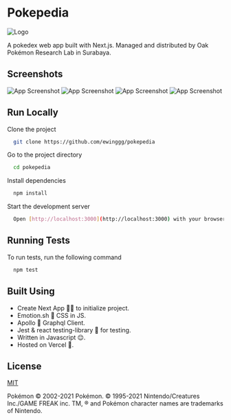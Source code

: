 # Pokepedia

![Logo](public/logo.png)

A pokedex web app built with Next.js.
Managed and distributed by Oak Pokémon Research Lab in Surabaya.

## Screenshots

![App Screenshot](public/screenshots/pokemon-list.png)
![App Screenshot](public/screenshots/pokemon-detail.png)
![App Screenshot](public/screenshots/catch-pokemon.png)
![App Screenshot](public/screenshots/my-pokemon.png)

## Run Locally

Clone the project

```bash
  git clone https://github.com/ewinggg/pokepedia
```

Go to the project directory

```bash
  cd pokepedia
```

Install dependencies

```bash
  npm install
```

Start the development server

```bash
  Open [http://localhost:3000](http://localhost:3000) with your browser to see the result.
```

## Running Tests

To run tests, run the following command

```bash
  npm test
```

## Built Using

- Create Next App 🧑‍💻 to initialize project.
- Emotion.sh 💄 CSS in JS.
- Apollo 🚀 Graphql Client.
- Jest & react testing-library 🔬 for testing.
- Written in Javascript 😌.
- Hosted on Vercel 🎊.

## License

[MIT](https://choosealicense.com/licenses/mit/)

Pokémon © 2002-2021 Pokémon. © 1995-2021 Nintendo/Creatures Inc./GAME FREAK inc. TM, ® and Pokémon character names are trademarks of Nintendo.
